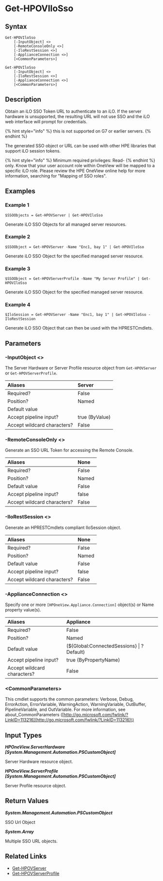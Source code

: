 ﻿---
description: Generate iLO SSO Token.
---

# Get-HPOVIloSso

## Syntax

```text
Get-HPOVIloSso
    [-InputObject] <>
    [-RemoteConsoleOnly <>]
    [-IloRestSession <>]
    [-ApplianceConnection <>]
    [<CommonParameters>]
```

```text
Get-HPOVIloSso
    [-InputObject] <>
    [-IloRestSession <>]
    [-ApplianceConnection <>]
    [<CommonParameters>]
```

## Description

Obtain an iLO SSO Token URL to authenticate to an iLO.  If the server hardware is unsupported, the resulting URL will not use SSO and the iLO web interface will prompt for credentials.

{% hint style="info" %}
this is not supported on G7 or earlier servers.
{% endhint %}


The generated SSO object or URL can be used with other HPE libraries that support iLO session tokens.

{% hint style="info" %}
Minimum required privileges: Read-
{% endhint %}
only. Know that your user account role within OneView will be mapped to a specific iLO role.  Please review the HPE OneView online help for more information, searching for "Mapping of SSO roles".
## Examples

###  Example 1 

```text
$SSOObjects = Get-HPOVServer | Get-HPOVIloSso
```

Generate iLO SSO Objects for all managed server resources.

###  Example 2 

```text
$SSOObject = Get-HPOVServer -Name "Enc1, bay 1" | Get-HPOVIloSso
```

Generate iLO SSO Object for the specified managed server resource.

###  Example 3 

```text
$SSOObject = Get-HPOVServerProfile -Name "My Server Profile" | Get-HPOVIloSso
```

Generate iLO SSO Object for the specified managed server resource.

###  Example 4 

```text
$IloSession = Get-HPOVServer -Name "Enc1, bay 1" | Get-HPOVIloSso -IloRestSession
```

Generate iLO SSO Object that can then be used with the HPRESTCmdlets.

## Parameters

### -InputObject &lt;&gt;

The Server Hardware or Server Profile resource object from `Get-HPOVServer` or `Get-HPOVServerProfile`.

| Aliases | Server |
| :--- | :--- |
| Required? | False |
| Position? | Named |
| Default value |  |
| Accept pipeline input? | true (ByValue) |
| Accept wildcard characters? | False |

### -RemoteConsoleOnly &lt;&gt;

Generate an SSO URL Token for accessing the Remote Console.

| Aliases | None |
| :--- | :--- |
| Required? | False |
| Position? | Named |
| Default value | False |
| Accept pipeline input? | false |
| Accept wildcard characters? | False |

### -IloRestSession &lt;&gt;

Generate an HPRESTCmdlets compliant IloSession object.

| Aliases | None |
| :--- | :--- |
| Required? | False |
| Position? | Named |
| Default value | False |
| Accept pipeline input? | false |
| Accept wildcard characters? | False |

### -ApplianceConnection &lt;&gt;

Specify one or more `[HPOneView.Appliance.Connection]` object(s) or Name property value(s).

| Aliases | Appliance |
| :--- | :--- |
| Required? | False |
| Position? | Named |
| Default value | (${Global:ConnectedSessions} &vert; ? Default) |
| Accept pipeline input? | true (ByPropertyName) |
| Accept wildcard characters? | False |

### &lt;CommonParameters&gt;

This cmdlet supports the common parameters: Verbose, Debug, ErrorAction, ErrorVariable, WarningAction, WarningVariable, OutBuffer, PipelineVariable, and OutVariable. For more information, see about\_CommonParameters \([http://go.microsoft.com/fwlink/?LinkID=113216](http://go.microsoft.com/fwlink/?LinkID=113216)\)

## Input Types

_**HPOneView.ServerHardware [System.Management.Automation.PSCustomObject]**_

Server Hardware resource object.

_**HPOneView.ServerProfile [System.Management.Automation.PSCustomObject]**_

Server Profile resource object.

## Return Values

_**System.Management.Automation.PSCustomObject**_

SSO Url Object

_**System.Array**_

Multiple SSO URL objects.

## Related Links

* [Get-HPOVServer](get-hpovserver.md)
* [Get-HPOVServerProfile](get-hpovserverprofile.md)
